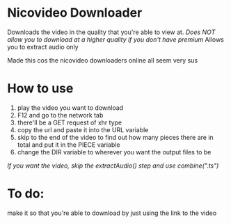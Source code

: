 # Nicovideo Downloader

Downloads the video in the quality that you're able to view at. *Does NOT allow you to download at a higher quality if you don't have premium*
Allows you to extract audio only

Made this cos the nicovideo downloaders online all seem very sus

# How to use
1) play the video you want to download
2) F12 and go to the network tab
3) there'll be a GET request of xhr type
4) copy the url and paste it into the URL variable
5) skip to the end of the video to find out how many pieces there are in total and put it in the PIECE variable
6) change the DIR variable to wherever you want the output files to be

_If you want the video, skip the extractAudio() step and use combine(".ts")_

# To do:
make it so that you're able to download by just using the link to the video
